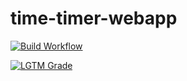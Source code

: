 # time-timer-webapp
[![Build Workflow](https://github.com/qoomon/time-timer-webapp/workflows/Build/badge.svg)](https://github.com/qoomon/time-timer-webapp/actions)

[![LGTM Grade](https://img.shields.io/lgtm/grade/javascript/github/qoomon/time-timer-webapp)](https://lgtm.com/projects/g/qoomon/time-timer-webapp)

